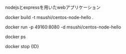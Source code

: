 nodejsとexpressを用いたwebアプリケーション

docker build -t msushi/centos-node-hello .

docker run -p 49160:8080 -d msushi/centos-node-hello

docker ps

docker stop {ID}

